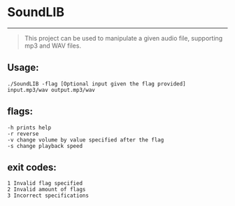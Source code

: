 
# SoundLIB

***

> This project can be used to manipulate a given audio file, supporting mp3 and WAV files.

 
## Usage:

`./SoundLIB -flag [Optional input given the flag provided] input.mp3/wav output.mp3/wav`

## flags:

    -h prints help
    -r reverse
    -v change volume by value specified after the flag
    -s change playback speed

## exit codes:  

    1 Invalid flag specified
    2 Invalid amount of flags
    3 Incorrect specifications